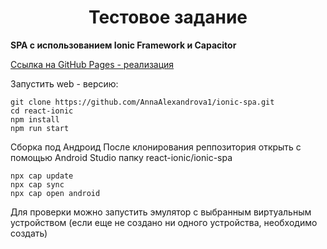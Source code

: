 <h1 align="center">Тестовое задание</h2>

 **SPA c использованием Ionic Framework и Capacitor**

 [Ссылка на GitHub Pages - реализация](https://annaalexandrova1.github.io/ionic-spa/)

Запустить web - версию:
```
git clone https://github.com/AnnaAlexandrova1/ionic-spa.git
cd react-ionic
npm install
npm run start
```
Сборка под Андроид
После клонирования реппозитория открыть с помощью Android Studio папку react-ionic/ionic-spa
```
npx cap update
npx cap sync
npx cap open android
```
Для проверки можно запустить эмулятор с выбранным виртуальным устройством (если еще не создано ни одного устройства, необходимо создать)

